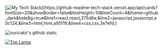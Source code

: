 

[![My Tech Stack](https://github-readme-tech-stack.vercel.app/api/cards?fontSize=20&showBorder=false&lineHeight=10&lineCount=4&theme=github_dark&hideBg=true&line1=react,react,375d9a;&line2=javascript,javascript,e0c124;&line3=html,html,a95f19;&line4=css,css,3e7efd;)](https://github-readme-tech-stack.vercel.app/api/cards?fontSize=20&showBorder=false&lineHeight=10&lineCount=4&theme=github_dark&hideBg=true&line1=react,react,375d9a;&line2=javascript,javascript,e0c124;&line3=html,html,a95f19;&line4=css,css,3e7efd;)

![nuricakir's github stats](https://github-readme-stats.vercel.app/api?username=nuricakir&show_icons=true&theme=tokyonight);

[![Top Langs](https://github-readme-stats.vercel.app/api/top-langs/?username=nuricakir&layout=compact)](https://github.com/anuraghazra/github-readme-stats)

